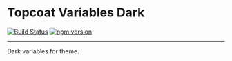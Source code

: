 # Topcoat Variables Dark

[![Build Status](https://travis-ci.org/topcoat/variables-dark.svg?branch=master)](https://travis-ci.org/topcoat/variables-dark) [![npm version](https://badge.fury.io/js/topcoat-variables-dark.svg)](https://badge.fury.io/js/topcoat-variables-dark)

---

Dark variables for theme.

